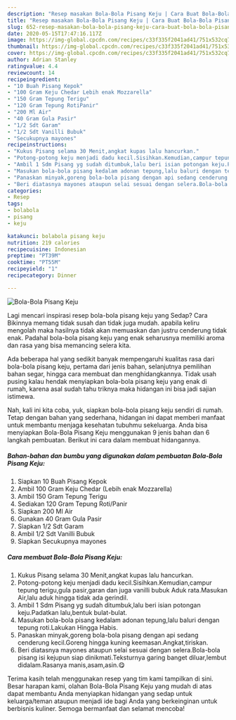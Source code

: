 ```yaml
---
description: "Resep masakan Bola-Bola Pisang Keju | Cara Buat Bola-Bola Pisang Keju Yang Bikin Ngiler"
title: "Resep masakan Bola-Bola Pisang Keju | Cara Buat Bola-Bola Pisang Keju Yang Bikin Ngiler"
slug: 652-resep-masakan-bola-bola-pisang-keju-cara-buat-bola-bola-pisang-keju-yang-bikin-ngiler
date: 2020-05-15T17:47:16.117Z
image: https://img-global.cpcdn.com/recipes/c33f335f2041ad41/751x532cq70/bola-bola-pisang-keju-foto-resep-utama.jpg
thumbnail: https://img-global.cpcdn.com/recipes/c33f335f2041ad41/751x532cq70/bola-bola-pisang-keju-foto-resep-utama.jpg
cover: https://img-global.cpcdn.com/recipes/c33f335f2041ad41/751x532cq70/bola-bola-pisang-keju-foto-resep-utama.jpg
author: Adrian Stanley
ratingvalue: 4.4
reviewcount: 14
recipeingredient:
- "10 Buah Pisang Kepok"
- "100 Gram Keju Chedar Lebih enak Mozzarella"
- "150 Gram Tepung Terigu"
- "120 Gram Tepung RotiPanir"
- "200 Ml Air"
- "40 Gram Gula Pasir"
- "1/2 Sdt Garam"
- "1/2 Sdt Vanilli Bubuk"
- "Secukupnya mayones"
recipeinstructions:
- "Kukus Pisang selama 30 Menit,angkat kupas lalu hancurkan."
- "Potong-potong keju menjadi dadu kecil.Sisihkan.Kemudian,campur tepung terigu,gula pasir,garan dan juga vanilli bubuk Aduk rata.Masukan Air,lalu aduk hingga tidak ada gerindil."
- "Ambil 1 Sdm Pisang yg sudah ditumbuk,lalu beri isian potongan keju.Padatkan lalu,bentuk bulat-bulat."
- "Masukan bola-bola pisang kedalam adonan tepung,lalu baluri dengan tepung roti.Lakukan Hingga Habis."
- "Panaskan minyak,goreng bola-bola pisang dengan api sedang cenderung kecil.Goreng hingga kuning keemasan.Angkat,tiriskan."
- "Beri diatasnya mayones ataupun selai sesuai dengan selera.Bola-bola pisang isi kejupun siap dinikmati.Teksturnya garing banget diluar,lembut didalam.Rasanya manis,asam,asin.😋"
categories:
- Resep
tags:
- bolabola
- pisang
- keju

katakunci: bolabola pisang keju 
nutrition: 219 calories
recipecuisine: Indonesian
preptime: "PT39M"
cooktime: "PT55M"
recipeyield: "1"
recipecategory: Dinner

---
```



![Bola-Bola Pisang Keju](https://img-global.cpcdn.com/recipes/c33f335f2041ad41/751x532cq70/bola-bola-pisang-keju-foto-resep-utama.jpg)

Lagi mencari inspirasi resep bola-bola pisang keju yang Sedap? Cara Bikinnya memang tidak susah dan tidak juga mudah. apabila keliru mengolah maka hasilnya tidak akan memuaskan dan justru cenderung tidak enak. Padahal bola-bola pisang keju yang enak seharusnya memiliki aroma dan rasa yang bisa memancing selera kita.

Ada beberapa hal yang sedikit banyak mempengaruhi kualitas rasa dari bola-bola pisang keju, pertama dari jenis bahan, selanjutnya pemilihan bahan segar, hingga cara membuat dan menghidangkannya. Tidak usah pusing kalau hendak menyiapkan bola-bola pisang keju yang enak di rumah, karena asal sudah tahu triknya maka hidangan ini bisa jadi sajian istimewa.




Nah, kali ini kita coba, yuk, siapkan bola-bola pisang keju sendiri di rumah. Tetap dengan bahan yang sederhana, hidangan ini dapat memberi manfaat untuk membantu menjaga kesehatan tubuhmu sekeluarga. Anda bisa menyiapkan Bola-Bola Pisang Keju menggunakan 9 jenis bahan dan 6 langkah pembuatan. Berikut ini cara dalam membuat hidangannya.

<!--inarticleads1-->

##### Bahan-bahan dan bumbu yang digunakan dalam pembuatan Bola-Bola Pisang Keju:

1. Siapkan 10 Buah Pisang Kepok
1. Ambil 100 Gram Keju Chedar (Lebih enak Mozzarella)
1. Ambil 150 Gram Tepung Terigu
1. Sediakan 120 Gram Tepung Roti/Panir
1. Siapkan 200 Ml Air
1. Gunakan 40 Gram Gula Pasir
1. Siapkan 1/2 Sdt Garam
1. Ambil 1/2 Sdt Vanilli Bubuk
1. Siapkan Secukupnya mayones




<!--inarticleads2-->

##### Cara membuat Bola-Bola Pisang Keju:

1. Kukus Pisang selama 30 Menit,angkat kupas lalu hancurkan.
1. Potong-potong keju menjadi dadu kecil.Sisihkan.Kemudian,campur tepung terigu,gula pasir,garan dan juga vanilli bubuk Aduk rata.Masukan Air,lalu aduk hingga tidak ada gerindil.
1. Ambil 1 Sdm Pisang yg sudah ditumbuk,lalu beri isian potongan keju.Padatkan lalu,bentuk bulat-bulat.
1. Masukan bola-bola pisang kedalam adonan tepung,lalu baluri dengan tepung roti.Lakukan Hingga Habis.
1. Panaskan minyak,goreng bola-bola pisang dengan api sedang cenderung kecil.Goreng hingga kuning keemasan.Angkat,tiriskan.
1. Beri diatasnya mayones ataupun selai sesuai dengan selera.Bola-bola pisang isi kejupun siap dinikmati.Teksturnya garing banget diluar,lembut didalam.Rasanya manis,asam,asin.😋




Terima kasih telah menggunakan resep yang tim kami tampilkan di sini. Besar harapan kami, olahan Bola-Bola Pisang Keju yang mudah di atas dapat membantu Anda menyiapkan hidangan yang sedap untuk keluarga/teman ataupun menjadi ide bagi Anda yang berkeinginan untuk berbisnis kuliner. Semoga bermanfaat dan selamat mencoba!
